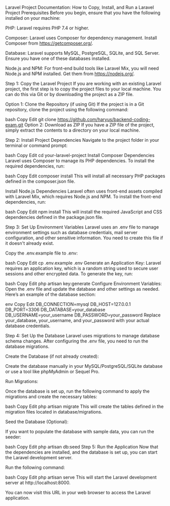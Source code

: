 Laravel Project Documentation: How to Copy, Install, and Run a Laravel Project
Prerequisites
Before you begin, ensure that you have the following installed on your machine:

PHP: Laravel requires PHP 7.4 or higher.

Composer: Laravel uses Composer for dependency management. Install Composer from https://getcomposer.org/.

Database: Laravel supports MySQL, PostgreSQL, SQLite, and SQL Server. Ensure you have one of these databases installed.

Node.js and NPM: For front-end build tools like Laravel Mix, you will need Node.js and NPM installed. Get them from https://nodejs.org/.

Step 1: Copy the Laravel Project
If you are working with an existing Laravel project, the first step is to copy the project files to your local machine. You can do this via Git or by downloading the project as a ZIP file.

Option 1: Clone the Repository (if using Git)
If the project is in a Git repository, clone the project using the following command:

bash
Copy
Edit
git clone https://github.com/haryus/backend-coding-exam.git
Option 2: Download as ZIP
If you have a ZIP file of the project, simply extract the contents to a directory on your local machine.

Step 2: Install Project Dependencies
Navigate to the project folder in your terminal or command prompt:

bash
Copy
Edit
cd your-laravel-project
Install Composer Dependencies
Laravel uses Composer to manage its PHP dependencies. To install the required dependencies, run:

bash
Copy
Edit
composer install
This will install all necessary PHP packages defined in the composer.json file.

Install Node.js Dependencies
Laravel often uses front-end assets compiled with Laravel Mix, which requires Node.js and NPM. To install the front-end dependencies, run:

bash
Copy
Edit
npm install
This will install the required JavaScript and CSS dependencies defined in the package.json file.

Step 3: Set Up Environment Variables
Laravel uses an .env file to manage environment settings such as database credentials, mail server configuration, and other sensitive information. You need to create this file if it doesn't already exist.

Copy the .env.example file to .env:

bash
Copy
Edit
cp .env.example .env
Generate an Application Key: Laravel requires an application key, which is a random string used to secure user sessions and other encrypted data. To generate the key, run:

bash
Copy
Edit
php artisan key:generate
Configure Environment Variables: Open the .env file and update the database and other settings as needed. Here’s an example of the database section:

env
Copy
Edit
DB_CONNECTION=mysql
DB_HOST=127.0.0.1
DB_PORT=3306
DB_DATABASE=your_database
DB_USERNAME=your_username
DB_PASSWORD=your_password
Replace your_database, your_username, and your_password with your actual database credentials.

Step 4: Set Up the Database
Laravel uses migrations to manage database schema changes. After configuring the .env file, you need to run the database migrations.

Create the Database (if not already created):

Create the database manually in your MySQL/PostgreSQL/SQLite database or use a tool like phpMyAdmin or Sequel Pro.

Run Migrations:

Once the database is set up, run the following command to apply the migrations and create the necessary tables:

bash
Copy
Edit
php artisan migrate
This will create the tables defined in the migration files located in database/migrations.

Seed the Database (Optional):

If you want to populate the database with sample data, you can run the seeder:

bash
Copy
Edit
php artisan db:seed
Step 5: Run the Application
Now that the dependencies are installed, and the database is set up, you can start the Laravel development server.

Run the following command:

bash
Copy
Edit
php artisan serve
This will start the Laravel development server at http://localhost:8000.

You can now visit this URL in your web browser to access the Laravel application.

